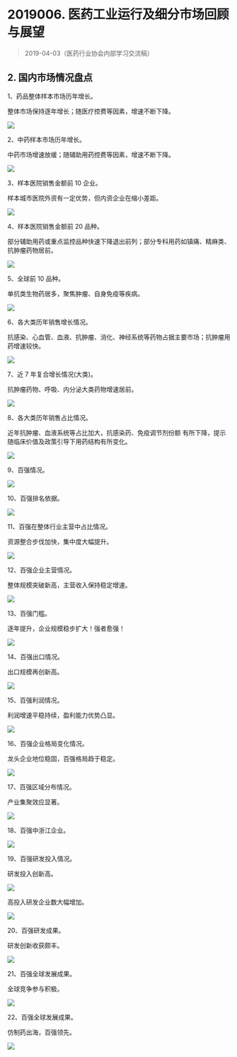 # 2019006. 医药工业运行及细分市场回顾与展望
> 2019-04-03（医药行业协会内部学习交流稿）

## 2. 国内市场情况盘点

1、药品整体样本市场历年增长。

整体市场保持逐年增长；随医疗控费等因素，增速不断下降。

![](https://raw.githubusercontent.com/dalong0514/selfstudy/master/图片链接/工程培训/2019044.PNG)

2、中药样本市场历年增长。

中药市场增速放缓；随辅助用药控费等因素，增速不断下降。

![](https://raw.githubusercontent.com/dalong0514/selfstudy/master/图片链接/工程培训/2019045.PNG)

3、样本医院销售金额前 10 企业。

样本城市医院外资有一定优势，但内资企业在缩小差距。

![](https://raw.githubusercontent.com/dalong0514/selfstudy/master/图片链接/工程培训/2019046.PNG)

4、样本医院销售金额前 20 品种。

部分辅助用药或重点监控品种快速下降退出前列；部分专科用药如镇痛、精麻类、抗肿瘤药物居前。

![](https://raw.githubusercontent.com/dalong0514/selfstudy/master/图片链接/工程培训/2019047.PNG)

5、全球前 10 品种。

单抗类生物药居多，聚焦肿瘤、自身免疫等疾病。

![](https://raw.githubusercontent.com/dalong0514/selfstudy/master/图片链接/工程培训/2019048.PNG)

6、各大类历年销售增长情况。

抗感染、心血管、血液、抗肿瘤、消化、神经系统等药物占据主要市场；抗肿瘤用药增速较快。

![](https://raw.githubusercontent.com/dalong0514/selfstudy/master/图片链接/工程培训/2019049.PNG)

7、近 7 年复合增长情况(大类)。

抗肿瘤药物、呼吸、内分泌大类药物增速居前。

![](https://raw.githubusercontent.com/dalong0514/selfstudy/master/图片链接/工程培训/2019050.PNG)

8、各大类历年销售占比情况。

近年抗肿瘤、血液系统等占比加大，抗感染药、免疫调节剂份额 有所下降，提示随临床价值及政策引导下用药结构有所变化。

![](https://raw.githubusercontent.com/dalong0514/selfstudy/master/图片链接/工程培训/2019051.PNG)

9、百强情况。

![](https://raw.githubusercontent.com/dalong0514/selfstudy/master/图片链接/工程培训/2019052.PNG)

10、百强排名依据。

![](https://raw.githubusercontent.com/dalong0514/selfstudy/master/图片链接/工程培训/2019053.PNG)

11、百强在整体行业主营中占比情况。

资源整合步伐加快，集中度大幅提升。

![](https://raw.githubusercontent.com/dalong0514/selfstudy/master/图片链接/工程培训/2019054.PNG)

12、百强企业主营情况。

整体规模突破新高，主营收入保持稳定增速。

![](https://raw.githubusercontent.com/dalong0514/selfstudy/master/图片链接/工程培训/2019055.PNG)

13、百强门槛。

逐年提升，企业规模稳步扩大！强者愈强！

![](https://raw.githubusercontent.com/dalong0514/selfstudy/master/图片链接/工程培训/2019056.PNG)

14、百强出口情况。

出口规模再创新高。

![](https://raw.githubusercontent.com/dalong0514/selfstudy/master/图片链接/工程培训/2019057.PNG)

15、百强利润情况。

利润增速平稳持续，盈利能力优势凸显。

![](https://raw.githubusercontent.com/dalong0514/selfstudy/master/图片链接/工程培训/2019058.PNG)

16、百强企业格局变化情况。

龙头企业地位稳固，百强格局趋于稳定。

![](https://raw.githubusercontent.com/dalong0514/selfstudy/master/图片链接/工程培训/2019059.PNG)

17、百强区域分布情况。

产业集聚效应显著。

![](https://raw.githubusercontent.com/dalong0514/selfstudy/master/图片链接/工程培训/2019060.PNG)

18、百强中浙江企业。

![](https://raw.githubusercontent.com/dalong0514/selfstudy/master/图片链接/工程培训/2019061.PNG)

19、百强研发投入情况。

研发投入创新高。

![](https://raw.githubusercontent.com/dalong0514/selfstudy/master/图片链接/工程培训/2019062.PNG)

高投入研发企业数大幅增加。

![](https://raw.githubusercontent.com/dalong0514/selfstudy/master/图片链接/工程培训/2019063.PNG)

20、百强研发成果。

研发创新收获颇丰。

![](https://raw.githubusercontent.com/dalong0514/selfstudy/master/图片链接/工程培训/2019064.PNG)

21、百强全球发展成果。

全球竞争参与积极。

![](https://raw.githubusercontent.com/dalong0514/selfstudy/master/图片链接/工程培训/2019065.PNG)

22、百强全球发展成果。

仿制药出海，百强领先。

![](https://raw.githubusercontent.com/dalong0514/selfstudy/master/图片链接/工程培训/2019066.PNG)







